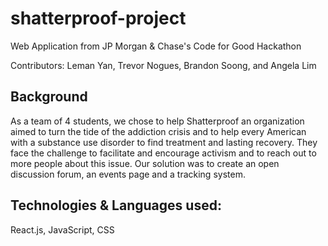 # shatterproof-project
Web Application from JP Morgan &amp; Chase's Code for Good Hackathon

Contributors: Leman Yan, Trevor Nogues, Brandon Soong, and Angela Lim

## Background
As a team of 4 students, we chose to help Shatterproof an organization aimed to turn the tide of the addiction crisis and to help every American with a substance use disorder to find treatment and lasting recovery. They face the challenge to facilitate and encourage activism and to reach out to more people about this issue. Our solution was to create an open discussion forum, an events page and a tracking system. 

## Technologies & Languages used:
React.js, JavaScript, CSS
